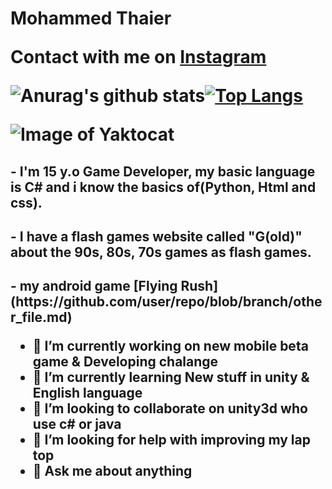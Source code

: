 <h1> Mohammed Thaier
  
Contact with me on [Instagram](https://github.com/user/repo/blob/branch/other_file.md)


  
![Anurag's github stats](https://github-readme-stats.vercel.app/api?username=itsMohammedThaier&show_icons=true&theme=graywhite&include_all_commits=true&)[![Top Langs](https://github-readme-stats.vercel.app/api/top-langs/?username=itsMohammedThaier&theme=graywhite)](https://github.com/anuraghazra/github-readme-stats)

![Image of Yaktocat](https://media.tenor.com/images/4e6c9bf3db8982364aa08450fcd53ede/tenor.gif)

<h2>- I'm 15 y.o Game Developer, my basic language is C# and i know the basics of(Python, Html and css).
<h2>- I have a flash games website called "G(old)" about the 90s, 80s, 70s games as flash games.
<h2>- my android game [Flying Rush](https://github.com/user/repo/blob/branch/other_file.md)

- 🔭 I’m currently working on new mobile beta game & Developing chalange
- 🌱 I’m currently learning New stuff in unity & English language
- 👯 I’m looking to collaborate on unity3d who use c# or java
- 🤔 I’m looking for help with improving my lap top
- 💬 Ask me about anything
